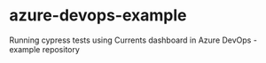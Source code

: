 # azure-devops-example
Running cypress tests using Currents dashboard in Azure DevOps - example repository
